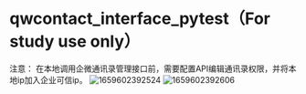 # qwcontact_interface_pytest（For study use only）

注意：
在本地调用企微通讯录管理接口前，需要配置API编辑通讯录权限，并将本地ip加入企业可信ip。
![1659602392524](https://user-images.githubusercontent.com/36942444/182803397-e9df76c7-8bbd-43bb-9440-4d1f64de8d96.png)
![1659602392606](https://user-images.githubusercontent.com/36942444/182803419-2b0390d7-6888-4993-9e52-c8caa622a419.png)
